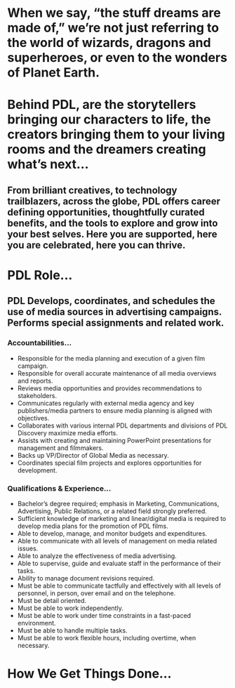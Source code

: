 

# When we say, “the stuff dreams are made of,” we’re not just referring to the world of wizards, dragons and superheroes, or even to the wonders of Planet Earth. 
# Behind PDL, are the storytellers bringing our characters to life, the creators bringing them to your living rooms and the dreamers creating what’s next…

## From brilliant creatives, to technology trailblazers, across the globe, PDL offers career defining opportunities, thoughtfully curated benefits, and the tools to explore and grow into your best selves. Here you are supported, here you are celebrated, here you can thrive.

# PDL Role...

## PDL Develops, coordinates, and schedules the use of media sources in advertising campaigns.  Performs special assignments and related work. 

### Accountabilities...

- Responsible for the media planning and execution of a given film campaign. 
- Responsible for overall accurate maintenance of all media overviews and reports.
- Reviews media opportunities and provides recommendations to stakeholders. 
- Communicates regularly with external media agency and key publishers/media partners to ensure media planning is aligned with objectives. 
- Collaborates with various internal PDL departments and divisions of PDL Discovery maximize media efforts.
- Assists with creating and maintaining PowerPoint presentations for management and filmmakers.
- Backs up VP/Director of Global Media as necessary.
- Coordinates special film projects and explores opportunities for development.

### Qualifications & Experience...

- Bachelor’s degree required; emphasis in Marketing, Communications, Advertising, Public Relations, or a related field strongly preferred.
- Sufficient knowledge of marketing and linear/digital media is required to develop media plans for the promotion of PDL films. 
- Able to develop, manage, and monitor budgets and expenditures.
- Able to communicate with all levels of management on media related issues.
- Able to analyze the effectiveness of media advertising.
- Able to supervise, guide and evaluate staff in the performance of their tasks.
- Ability to manage document revisions required.
- Must be able to communicate tactfully and effectively with all levels of personnel, in person, over email and on the telephone.
- Must be detail oriented.
- Must be able to work independently.
- Must be able to work under time constraints in a fast-paced environment.
- Must be able to handle multiple tasks.
- Must be able to work flexible hours, including overtime, when necessary.


# How We Get Things Done…
 
